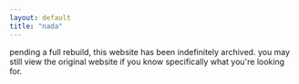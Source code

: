 ```yaml
---
layout: default
title: "nada"
---
```


pending a full rebuild, this website has been indefinitely archived. you may still view the original website if you know specifically what you're looking for.
